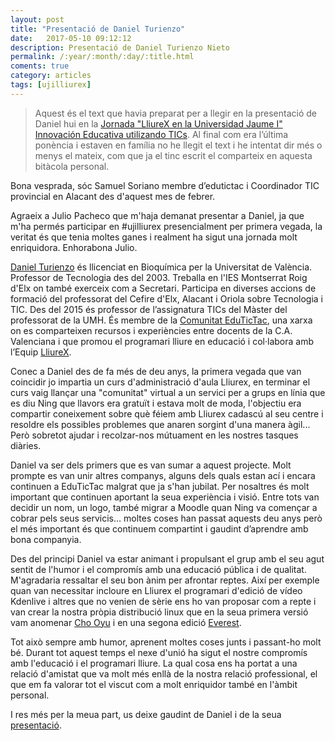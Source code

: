 ```yaml
---
layout: post
title: "Presentació de Daniel Turienzo"
date:   2017-05-10 09:12:12
description: Presentació de Daniel Turienzo Nieto
permalink: /:year/:month/:day/:title.html
coments: true
category: articles
tags: [ujilliurex]
---
```


> Aquest és el text que havia preparat per a llegir en la presentació de Daniel hui en la [Jornada "LliureX en la Universidad Jaume I" Innovación Educativa utilizando TICs](http://ujilliurex.uji.es/). Al final com era l’última ponència i estaven en família no he llegit el text i he intentat dir més o menys el mateix, com que ja el tinc escrit el comparteix en aquesta bitàcola personal.

Bona vesprada, sóc Samuel Soriano membre d’edutictac i Coordinador TIC provincial en Alacant des d'aquest mes de febrer.

Agraeix a Julio Pacheco que m'haja demanat presentar a Daniel, ja que m'ha permés participar en #ujilliurex presencialment per primera vegada, la veritat és que tenia moltes ganes i realment ha sigut una jornada molt enriquidora. Enhorabona Julio.

[Daniel Turienzo](https://quinboigproposit.edutictac.es/) és llicenciat en Bioquímica per la Universitat de València. Professor de Tecnologia des del 2003. Treballa en l'IES Montserrat Roig d'Elx on també exerceix com a Secretari. Participa en diverses accions de formació del professorat del Cefire d'Elx, Alacant i Oriola sobre Tecnologia i TIC. Des del 2015 és professor de l’assignatura TICs del Màster del professorat de la UMH. És membre de la [Comunitat EduTicTac](https://edutictac.es), una xarxa on es comparteixen recursos i experiències entre docents de la C.A. Valenciana i que promou el programari lliure en educació i col·labora amb l’Equip [LliureX](http://lliurex.es).

Conec a Daniel des de fa més de deu anys, la primera vegada que van coincidir jo impartia un curs d'administració d'aula Lliurex, en terminar el curs vaig llançar una "comunitat" virtual a un servici per a grups en línia que es diu Ning que llavors era gratuït i estava molt de moda, l'objectiu era compartir coneixement sobre què féiem amb Lliurex cadascú al seu centre i resoldre els possibles problemes que anaren sorgint d'una manera àgil... Però sobretot ajudar i recolzar-nos mútuament en les nostres tasques diàries.

Daniel va ser dels primers que es van sumar a aquest projecte. Molt prompte es van unir altres companys, alguns dels quals estan ací i encara continuen a EduTicTac malgrat que ja s'han jubilat. Per nosaltres és molt important que continuen aportant la seua experiència i visió. Entre tots van decidir un nom, un logo, també migrar a Moodle quan Ning va començar a cobrar pels seus servicis… moltes coses han passat aquests deu anys però el més important és que continuem compartint i gaudint d’aprendre amb bona companyia.

Des del principi Daniel va estar animant i propulsant el grup amb el seu agut sentit de l'humor i el compromís amb una educació pública i de qualitat. M'agradaria ressaltar el seu bon ànim per afrontar reptes. Així per exemple quan van necessitar incloure en Lliurex el programari d'edició de vídeo Kdenlive i altres que no venien de sèrie ens ho van proposar com a repte i van crear la nostra pròpia distribució linux que en la seua primera versió vam anomenar [Cho Oyu](https://wikimanuals.edutictac.es/index.php?title=Descarrega,_crema,_prova_i_instal%C2%B7la_Cho_Oyu) i en una segona edició  [Everest](https://wikimanuals.edutictac.es/index.php?title=Descarrega,_crema,_prova_i_instal%C2%B7la_Everest).

Tot això sempre amb humor, aprenent moltes coses junts i passant-ho molt bé. Durant tot aquest temps el nexe d'unió ha sigut el nostre compromís amb l'educació i el programari lliure. La qual cosa ens ha portat a una relació d'amistat que va molt més enllà de la nostra relació professional, el que em fa valorar tot el viscut com a molt enriquidor també en l'àmbit personal.

I res més per la meua part, us deixe gaudint de Daniel i de la seua[ presentació](http://ujilliurex.uji.es/danielturienzo_ujilliurex17_imatge%20i%20so%20UJI.pdf).
